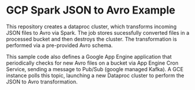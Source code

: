 # GCP Spark JSON to Avro Example
This repository creates a dataproc cluster, which transforms incoming JSON files to Avro via Spark.  The job stores sucessfully converted files in a processed bucket and then destroys the cluster.  The transformation is performed via a pre-provided Avro schema.  

This sample code also defines a Google App Engine application that periodically checks for new Avro files on a bucket via App Engine Cron Service, sending a message to Pub/Sub (google managed Kafka).  A GCE instance polls this topic, launching a new Dataproc cluster to perform the JSON to Avro transformation.
